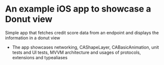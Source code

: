 #  An example iOS app to showcase a Donut view
Simple app that fetches credit score data from an endpoint and displays the information in a donut view
- The app showcases networking, CAShapeLayer, CABasicAnimation, unit tests and UI tests, MVVM architecture and usages of protocols, extensions and typealiases
